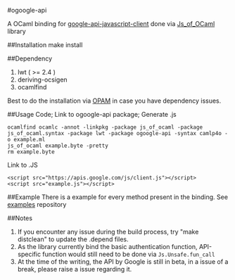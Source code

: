 #ogoogle-api


A OCaml binding for [google-api-javascript-client](https://developers.google.com/api-client-library/javascript/)
done via [Js_of_OCaml](http://ocsigen.org/js_of_ocaml) library

##Installation
    make install

##Dependency
1. lwt ( >= 2.4 )
2. deriving-ocsigen
3. ocamlfind

Best to do the installation via [OPAM](http://opam.ocamlpro.com/index.html) in case you have dependency issues.

##Usage
Code; Link to ogoogle-api package; Generate .js

    ocamlfind ocamlc -annot -linkpkg -package js_of_ocaml -package js_of_ocaml.syntax -package lwt -package ogoogle-api -syntax camlp4o -o example.ml
    js_of_ocaml example.byte -pretty
    rm example.byte

Link to .JS

    <script src="https://apis.google.com/js/client.js"></script>
    <script src="example.js"></script>


##Example
There is a example for every method present in the binding.
See [examples](https://github.com/chuajiesheng/ogoogle-api-examples) repository

##Notes
1. If you encounter any issue during the build process, try "make distclean" to update the .depend files.
2. As the library currently bind the basic authentication function, API-specific function would still need to be done via `Js.Unsafe.fun_call`
3. At the time of the writing, the API by Google is still in beta, in a issue of a break, please raise a issue regarding it.
